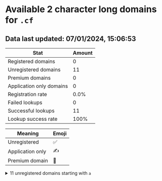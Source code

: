 # Available 2 character long domains for `.cf`

## Data last updated: 07/01/2024, 15:06:53

|Stat|Amount|
|--|--|
|Registered domains|0|
|Unregistered domains|11|
|Premium domains|0|
|Application only domains|0|
|Registration rate|0.0%|
|Failed lookups|0|
|Successful lookups|11|
|Lookup success rate|100%|


|Meaning|Emoji|
|--|--|
|Unregistered|:white_check_mark:|
|Application only|:writing_hand:|
|Premium domain|:gem:|

<details>
<summary>11 unregistered domains starting with <bold><code>a</code></bold></summary>

|Type|Domain|
|--|--|
|:white_check_mark:|`aa.cf`|
|:white_check_mark:|`ab.cf`|
|:white_check_mark:|`ac.cf`|
|:white_check_mark:|`ad.cf`|
|:white_check_mark:|`ae.cf`|
|:white_check_mark:|`af.cf`|
|:white_check_mark:|`ag.cf`|
|:white_check_mark:|`ah.cf`|
|:white_check_mark:|`ai.cf`|
|:white_check_mark:|`aj.cf`|
|:white_check_mark:|`ak.cf`|
</details>